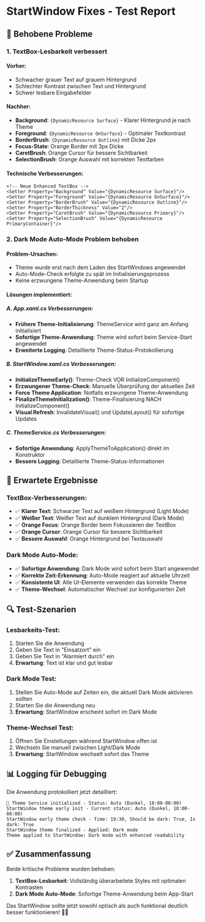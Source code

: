 # StartWindow Fixes - Test Report

## 🔧 Behobene Probleme

### 1. **TextBox-Lesbarkeit verbessert**

#### Vorher:
- Schwacher grauer Text auf grauem Hintergrund
- Schlechter Kontrast zwischen Text und Hintergrund
- Schwer lesbare Eingabefelder

#### Nachher:
- **Background**: `{DynamicResource Surface}` - Klarer Hintergrund je nach Theme
- **Foreground**: `{DynamicResource OnSurface}` - Optimaler Textkontrast
- **BorderBrush**: `{DynamicResource Outline}` mit Dicke 2px
- **Focus-State**: Orange Border mit 3px Dicke
- **CaretBrush**: Orange Cursor für bessere Sichtbarkeit
- **SelectionBrush**: Orange Auswahl mit korrekten Textfarben

#### Technische Verbesserungen:
```xaml
<!-- Neue Enhanced TextBox -->
<Setter Property="Background" Value="{DynamicResource Surface}"/>
<Setter Property="Foreground" Value="{DynamicResource OnSurface}"/>
<Setter Property="BorderBrush" Value="{DynamicResource Outline}"/>
<Setter Property="BorderThickness" Value="2"/>
<Setter Property="CaretBrush" Value="{DynamicResource Primary}"/>
<Setter Property="SelectionBrush" Value="{DynamicResource PrimaryContainer}"/>
```

### 2. **Dark Mode Auto-Mode Problem behoben**

#### Problem-Ursachen:
- Theme wurde erst nach dem Laden des StartWindows angewendet
- Auto-Mode-Check erfolgte zu spät im Initialisierungsprozess
- Keine erzwungene Theme-Anwendung beim Startup

#### Lösungen implementiert:

##### **A. App.xaml.cs Verbesserungen:**
- **Frühere Theme-Initialisierung**: ThemeService wird ganz am Anfang initialisiert
- **Sofortige Theme-Anwendung**: Theme wird sofort beim Service-Start angewendet
- **Erweiterte Logging**: Detaillierte Theme-Status-Protokollierung

##### **B. StartWindow.xaml.cs Verbesserungen:**
- **InitializeThemeEarly()**: Theme-Check VOR InitializeComponent()
- **Erzwungener Theme-Check**: Manuelle Überprüfung der aktuellen Zeit
- **Force Theme Application**: Notfalls erzwungene Theme-Anwendung
- **FinalizeThemeInitialization()**: Theme-Finalisierung NACH InitializeComponent()
- **Visual Refresh**: InvalidateVisual() und UpdateLayout() für sofortige Updates

##### **C. ThemeService.cs Verbesserungen:**
- **Sofortige Anwendung**: ApplyThemeToApplication() direkt im Konstruktor
- **Bessere Logging**: Detaillierte Theme-Status-Informationen

## 🎯 Erwartete Ergebnisse

### **TextBox-Verbesserungen:**
- ✅ **Klarer Text**: Schwarzer Text auf weißem Hintergrund (Light Mode)
- ✅ **Weißer Text**: Weißer Text auf dunklem Hintergrund (Dark Mode)  
- ✅ **Orange Focus**: Orange Border beim Fokussieren der TextBox
- ✅ **Orange Cursor**: Orange Cursor für bessere Sichtbarkeit
- ✅ **Bessere Auswahl**: Orange Hintergrund bei Textauswahl

### **Dark Mode Auto-Mode:**
- ✅ **Sofortige Anwendung**: Dark Mode wird sofort beim Start angewendet
- ✅ **Korrekte Zeit-Erkennung**: Auto-Mode reagiert auf aktuelle Uhrzeit
- ✅ **Konsistente UI**: Alle UI-Elemente verwenden das korrekte Theme
- ✅ **Theme-Wechsel**: Automatischer Wechsel zur konfigurierten Zeit

## 🔍 Test-Szenarien

### **Lesbarkeits-Test:**
1. Starten Sie die Anwendung
2. Geben Sie Text in "Einsatzort" ein
3. Geben Sie Text in "Alarmiert durch" ein
4. **Erwartung**: Text ist klar und gut lesbar

### **Dark Mode Test:**
1. Stellen Sie Auto-Mode auf Zeiten ein, die aktuell Dark Mode aktivieren sollten
2. Starten Sie die Anwendung neu
3. **Erwartung**: StartWindow erscheint sofort im Dark Mode

### **Theme-Wechsel Test:**
1. Öffnen Sie Einstellungen während StartWindow offen ist
2. Wechseln Sie manuell zwischen Light/Dark Mode
3. **Erwartung**: StartWindow wechselt sofort das Theme

## 📊 Logging für Debugging

Die Anwendung protokolliert jetzt detailliert:

```
🎨 Theme Service initialized - Status: Auto (Dunkel, 18:00-08:00)
StartWindow theme early init - Current status: Auto (Dunkel, 18:00-08:00)  
StartWindow early theme check - Time: 19:30, Should be dark: True, Is dark: True
StartWindow theme finalized - Applied: Dark mode
Theme applied to StartWindow: Dark mode with enhanced readability
```

## ✅ Zusammenfassung

Beide kritische Probleme wurden behoben:

1. **TextBox-Lesbarkeit**: Vollständig überarbeitete Styles mit optimalen Kontrasten
2. **Dark Mode Auto-Mode**: Sofortige Theme-Anwendung beim App-Start

Das StartWindow sollte jetzt sowohl optisch als auch funktional deutlich besser funktionieren! 🧡✨
